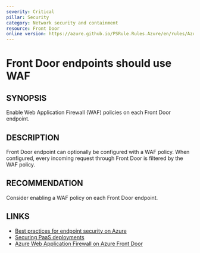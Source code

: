```yaml
---
severity: Critical
pillar: Security
category: Network security and containment
resource: Front Door
online version: https://azure.github.io/PSRule.Rules.Azure/en/rules/Azure.FrontDoor.UseWAF/
---
```


# Front Door endpoints should use WAF

## SYNOPSIS

Enable Web Application Firewall (WAF) policies on each Front Door endpoint.

## DESCRIPTION

Front Door endpoint can optionally be configured with a WAF policy.
When configured, every incoming request through Front Door is filtered by the WAF policy.

## RECOMMENDATION

Consider enabling a WAF policy on each Front Door endpoint.

## LINKS

- [Best practices for endpoint security on Azure](https://docs.microsoft.com/azure/architecture/framework/security/design-network-endpoints)
- [Securing PaaS deployments](https://docs.microsoft.com/azure/security/fundamentals/paas-deployments#install-a-web-application-firewall)
- [Azure Web Application Firewall on Azure Front Door](https://docs.microsoft.com/azure/web-application-firewall/afds/afds-overview)
